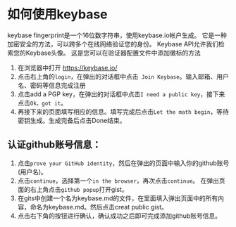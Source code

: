# 如何使用keybase

keybase fingerprint是一个16位数字符串，使用keybase.io帐户生成。 它是一种加密安全的方法，可以跨多个在线网络验证您的身份。 Keybase API允许我们检索您的Keybase头像。 这是您可以在验证器配置文件中添加徽标的方法

1. 在浏览器中打开 https://keybase.io/
2. 点击右上角的`login`，在弹出的对话框中点击` Join Keybase`。输入邮箱、用户名、密码等信息完成注册
3. 点击add a PGP key，在弹出的对话框中点击`I need a public key`，接下来点击`Ok，got it`。
4. 再接下来的页面填写相应的信息。填写完成后点击`Let the math begin`，等待密钥生成。生成完备后点击Done结束。
## 认证github账号信息：
1. 点击`prove your GitHub identity`，然后在弹出的页面中输入你的github账号(用户名)。
2. 点击`continue`，选择第一个`in the browser`，再次点击`continue`。
在弹出页面的右上角点击`github popup`打开gist。
3. 在gits中创建一个名为keybase.md的文件，在里面填入弹出页面中的所有内容，命名为keybase.md。然后点击creat public gist。
4. 点击右下角的按钮进行确认，确认成功之后即可完成添加github账号信息。
